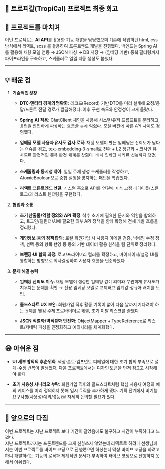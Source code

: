 ## 📖 트로피칼(TropiCal) 프로젝트 최종 회고

## 🚀 프로젝트를 마치며

이번 프로젝트는 **AI API**를 활용한 기능 개발을 담당했으며 기존에 작업하던 html, css 방식에서 리액트, scss 를 활용하여 프론트엔드 개발을 진행했다.
백엔드는 Spring AI를 활용해 채팅 모델 연동 → JSON 파싱 → DB 저장 → (임베딩 기반) 중복 필터링까지 파이프라인을 구축하고, 스케줄러로 일일 자동 생성도 붙였다.

---

## 💡 배운 점
1. **기술적인 성장**
    * **DTO·엔티티 경계의 명확화**: 레코드(Record) 기반 DTO를 미리 설계해 요청/응답/프론트 전달 경로가 깔끔해졌다. 이후 구현 속도와 안정성이 크게 올랐다.

   * **Spring AI 적용**: ChatClient 체인을 사용해 시스템/유저 프롬프트를 분리하고, 응답을 안전하게 파싱하는 흐름을 손에 익혔다. 모델 버전에 따른 API 차이도 경험했다.

   * **임베딩 모델 사용과 유사도 검사 로직**: 채팅 모델이 만든 임베딩은 신뢰도가 낮다는 이슈를 겪고, text-embedding-3-small로 전환 + L2 정규화 + 코사인 유사도로 안정적인 중복 판정 체계를 갖췄다. 배치 임베딩 처리로 성능까지 챙겼다.

   * **스케줄링과 동시성 제어**: 일일 주제 생성 스케줄러를 작성하고, AtomicBoolean으로 중첩 실행을 방지하는 패턴을 학습했다.

   * **리액트 프론트엔드 연결**: 커스텀 훅으로 API를 연결해 좌측 고정 레이아웃(스몰토크)과 리스트 렌더링을 구현했다.


2. **협업과 소통**
   * **초기 산출물/역할 정의와 API 확정**: 착수 초기에 필요한 문서와 역할을 합의하고, 로그인/캘린더/AI에 필요한 외부 API 정책을 함께 확정해 전체 개발 흐름을 정리했다.

   * **개인정보·동의 정책 합의**: 로컬 회원가입 시 사용자 이메일 검증, 닉네임 수정 정책, 선택 동의 항목 반영 등 동의 기반 데이터 활용 원칙을 팀 단위로 정리했다.

   * **브랜딩·UI 합의 과정**: 로고/프라이머리 컬러를 확정하고, 마이페이지/설정 UI를 통합하는 방향으로 의사결정하여 사용자 흐름을 단순화했다


3. **문제 해결 능력**

   * **임베딩 신뢰도 이슈**: 채팅 모델이 생성한 임베딩 값이 의미와 무관하게 유사도가 치우치는 문제를 확인 → 전용 임베딩 모델로 교체하고 임계값·정규화·배치를 도입.

   * **콜드스타트 UX 보완**: 회원가입 직후 활동 기록이 없어 다음 날까지 기다려야 하는 문제를 웰컴 주제 프로바이더로 해결, 초기 이탈 리스크를 줄였다.

   * **JSON 직렬화/역직렬화 안전화**: ObjectMapper + TypeReference로 리스트/제네릭 파싱을 안정화하고 예외처리를 체계화했다.

--- 

## 😅 아쉬운 점

   * **UI 세부 합의의 후순위화**: 색상·폰트·컴포넌트 디테일에 대한 초기 합의 부족으로 설계-수정 반복이 발생했다. 다음 프로젝트에서는 디자인 토큰을 먼저 잠그고 시작해야 한다.

   * **초기 사용성 시나리오 누락**: 회원가입 직후의 콜드스타트처럼 핵심 사용자 여정의 예외 케이스를 미리 정의하지 못해 임시 로직을 추가하게 됐다. 기획 단계에서 비기능 요구사항(사용성/예외/성능)을 자세히 논의할 필요가 있다.

---

## 🌱 앞으로의 다짐
이번 프로젝트는 지난 프로젝트 보다 기간이 길었음에도 불구하고 시간이 부족하다고 느꼈다.   
지난 프로젝트까지는 프론트엔드를 크게 신경쓰지 않았는데 리액트로 하려니 
선생님께서는 이번 프로젝트를 바이브 코딩으로 진행했으면 하셨는데 막상 바이브 코딩을 하려고 하니
개발하려는 기능의 로직과 체계적인 문서가 부족하여 바이브 코딩으로 진행하지 못해서 아쉬웠다.







